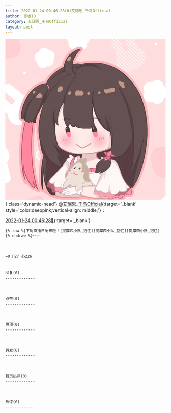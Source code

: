 ```yaml
---
title: 2022-01-24 00:46:28(0)艾瑞思_千鸟Official
author: 御坂IO
category: 艾瑞思_千鸟Official
layout: post
---
```


![img](/images/7e08840c56f251de28bdf766b647bd5fe9a5d50a.jpg){:class='dynamic-head'}
[@艾瑞思_千鸟Official](https://space.bilibili.com/1090010845/dynamic){:target='_blank' style='color:deeppink;vertical-align: middle;'}：

[2022-01-24 00:46:28🔗](https://t.bilibili.com/618982045229771849){:target='_blank'}

~~~
{% raw %}下周直播日历来啦！[提摩西小队_抱住][提摩西小队_抱住][提摩西小队_抱住]
{% endraw %}~~~



↪️0 💬27 👍226


回复(0)
-------------



点赞(0)
-------------



置顶(0)
-------------



转发(0)
-------------



首页热评(0)
-------------



热评(0)
-------------



